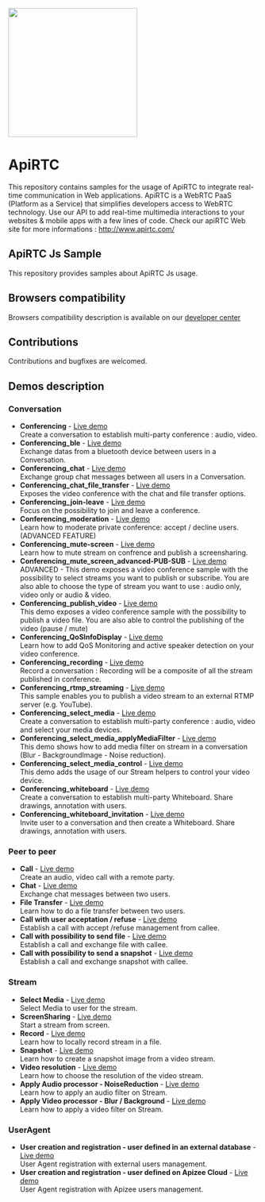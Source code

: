 
<a href="https://www.apirtc.com"><img src="https://apirtc.com/wp-content/uploads/2018/09/ApiRTC_relook_branding_v01.png" width="260"></a>



# ApiRTC
This repository contains samples for the usage of ApiRTC to integrate real-time communication in Web applications.
ApiRTC is a WebRTC PaaS (Platform as a Service) that simplifies developers access to WebRTC technology.
Use our API to add real-time multimedia interactions to your websites & mobile apps with a few lines of code.
Check our apiRTC Web site for more informations : http://www.apirtc.com/

## ApiRTC Js Sample
This repository provides samples about ApiRTC Js usage.

## Browsers compatibility
Browsers compatibility description is available on our [developer center](https://dev.apirtc.com/compatibility/index)

## Contributions
Contributions and bugfixes are welcomed.

## Demos description
### Conversation
- **Conferencing** -
[Live demo](https://apirtc.github.io/ApiRTC-examples/conferencing/index.html)<br/>
Create a conversation to establish multi-party conference : audio, video.
- **Conferencing_ble** -
[Live demo](https://apirtc.github.io/ApiRTC-examples/conferencing_ble/index.html)<br/>
Exchange datas from a bluetooth device between users in a Conversation.
- **Conferencing_chat** -
[Live demo](https://apirtc.github.io/ApiRTC-examples/conferencing_chat/index.html)<br/>
Exchange group chat messages between all users in a Conversation.
- **Conferencing_chat_file_transfer** -
[Live demo](https://apirtc.github.io/ApiRTC-examples/conferencing_chat_file_transfer/index.html)<br/>
Exposes the video conference with the chat and file transfer options.
- **Conferencing_join-leave** -
[Live demo](https://apirtc.github.io/ApiRTC-examples/conferencing_join-leave/index.html)<br/>
Focus on the possibility to join and leave a conference.
- **Conferencing_moderation** -
[Live demo](https://apirtc.github.io/ApiRTC-examples/conferencing_moderation/index.html)<br/>
Learn how to moderate private conference: accept / decline users. (ADVANCED FEATURE)
- **Conferencing_mute-screen** -
[Live demo](https://apirtc.github.io/ApiRTC-examples/conferencing_mute_screen/index.html)<br/>
Learn how to mute stream on confrence and publish a screensharing.
- **Conferencing_mute_screen_advanced-PUB-SUB** -
[Live demo](https://apirtc.github.io/ApiRTC-examples/conferencing_mute_screen_advanced-PUB-SUB/index.html)<br/>
ADVANCED - This demo exposes a video conference sample with the possibility to select streams you want to publish or subscribe.
You are also able to choose the type of stream you want to use : audio only, video only or audio & video.
- **Conferencing_publish_video** -
[Live demo](https://apirtc.github.io/ApiRTC-examples/conferencing_publish_video/index.html)<br/>
This demo exposes a video conference sample with the possibility to publish a video file.
You are also able to control the publishing of the video (pause / mute)
- **Conferencing_QoSInfoDisplay** -
[Live demo](https://apirtc.github.io/ApiRTC-examples/conferencing_QoSInfoDisplay/index.html)<br/>
Learn how to add QoS Monitoring and active speaker detection on your video conference.
- **Conferencing_recording** -
[Live demo](https://apirtc.github.io/ApiRTC-examples/conferencing_recording/index.html)<br/>
Record a conversation : Recording will be a composite of all the stream published in conference.
- **Conferencing_rtmp_streaming** -
[Live demo](https://apirtc.github.io/ApiRTC-examples/conferencing_rtmp_streaming/index.html)<br/>
This sample enables you to publish a video stream to an external RTMP server (e.g. YouTube).
- **Conferencing_select_media** -
[Live demo](https://apirtc.github.io/ApiRTC-examples/conferencing_select_media/index.html)<br/>
Create a conversation to establish multi-party conference : audio, video and select your media devices.
- **Conferencing_select_media_applyMediaFilter** -
[Live demo](https://apirtc.github.io/ApiRTC-examples/conferencing_select_media_applyMediaFilter/index.html)<br/>
This demo shows how to add media filter on stream in a conversation (Blur - BackgroundImage - Noise reduction).
- **Conferencing_select_media_control** -
[Live demo](https://apirtc.github.io/ApiRTC-examples/conferencing_select_media_control/index.html)<br/>
This demo adds the usage of our Stream helpers to control your video device.
- **Conferencing_whiteboard** -
[Live demo](https://apirtc.github.io/ApiRTC-examples/conferencing_whiteboard/index.html)<br/>
Create a conversation to establish multi-party Whiteboard. Share drawings, annotation with users.
- **Conferencing_whiteboard_invitation** -
[Live demo](https://apirtc.github.io/ApiRTC-examples/conferencing_whiteboard_invitation/index.html)<br/>
Invite user to a conversation and then create a Whiteboard. Share drawings, annotation with users.

### Peer to peer
- **Call** -
[Live demo](https://apirtc.github.io/ApiRTC-examples/peertopeer_call/index.html)<br/>
Create an audio, video call with a remote party.
- **Chat** -
[Live demo](https://apirtc.github.io/ApiRTC-examples/peertopeer_chat/index.html)<br/>
Exchange chat messages between two users.
- **File Transfer** -
[Live demo](https://apirtc.github.io/ApiRTC-examples/sendFile/index.html)<br/>
Learn how to do a file transfer between two users.
- **Call with user acceptation / refuse** -
[Live demo](https://apirtc.github.io/ApiRTC-examples/peertopeer_call_accept_refuse/index.html)<br/>
Establish a call with accept /refuse management from callee.
- **Call with possibility to send file** -
[Live demo](https://apirtc.github.io/ApiRTC-examples/peertopeer_call_sendfile/index.html)<br/>
Establish a call and exchange file with callee.
- **Call with possibility to send a snapshot** -
[Live demo](https://apirtc.github.io/ApiRTC-examples/peertopeer_call_send_snapshot/index.html)<br/>
Establish a call and exchange snapshot with callee.

### Stream
- **Select Media** -
[Live demo](https://apirtc.github.io/ApiRTC-examples/streams_select_media/index.html)<br/>
Select Media to user for the stream.
- **ScreenSharing** -
[Live demo](https://apirtc.github.io/ApiRTC-examples/streams_screensharing/index.html)<br/>
Start a stream from screen.
- **Record** -
[Live demo](https://apirtc.github.io/ApiRTC-examples/streams_record_media/index.html)<br/>
Learn how to locally record stream in a file.
- **Snapshot** -
[Live demo](https://apirtc.github.io/ApiRTC-examples/streams_snapshot/index.html)<br/>
Learn how to create a snapshot image from a video stream.
- **Video resolution** -
[Live demo](https://apirtc.github.io/ApiRTC-examples/streams_video_resolution/index.html)<br/>
Learn how to choose the resolution of the video stream.
- **Apply Audio processor - NoiseReduction** -
[Live demo](https://apirtc.github.io/ApiRTC-examples/streams_applyAudioProcessor/index.html)<br/>
Learn how to apply an audio filter on Stream.
- **Apply Video processor - Blur / Background** -
[Live demo](https://apirtc.github.io/ApiRTC-examples/streams_applyVideoProcessor/index.html)<br/>
Learn how to apply a video filter on Stream.

### UserAgent
- **User creation and registration - user defined in an external database** -
[Live demo](https://apirtc.github.io/ApiRTC-examples/ua_reg_apikey/index.html)<br/>
User Agent registration with external users management.
- **User creation and registration - user defined on Apizee Cloud** -
[Live demo](https://apirtc.github.io/ApiRTC-examples/ua_reg_apizee/index.html)<br/>
User Agent registration with Apizee users management.
